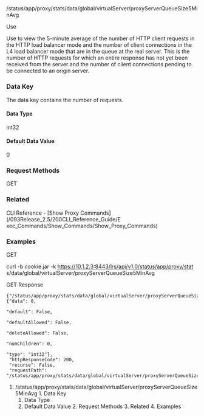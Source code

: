 ##
/status/app/proxy/stats/data/global/virtualServer/proxyServerQueueSize5MinAvg

Use

Use to view the 5-minute average of the number of HTTP client requests in the
HTTP load balancer mode and the number of client connections in the L4 load
balancer mode that are in the queue at the real server. This is the number of
HTTP requests for which an entire response has not yet been received from the
server and the number of client connections pending to be connected to an
origin server.

### Data Key

The data key contains the number of requests.

#### Data Type

int32

#### Default Data Value

0

### Request Methods

GET

### Related

CLI Reference - [Show Proxy Commands](/093Release_2.5/200CLI_Reference_Guide/E
xec_Commands/Show_Commands/Show_Proxy_Commands)

### Examples

GET

curl -b cookie.jar -k https://10.1.2.3:8443/lrs/api/v1.0/status/app/proxy/stat
s/data/global/virtualServer/proxyServerQueueSize5MinAvg

GET Response

    
    {"/status/app/proxy/stats/data/global/virtualServer/proxyServerQueueSize5MinAvg": {"data": 0,
                                                                                        "default": False,
                                                                                        "defaultAllowed": False,
                                                                                        "deleteAllowed": False,
                                                                                        "numChildren": 0,
                                                                                        "type": "int32"},
     "httpResponseCode": 200,
     "recurse": False,
     "requestPath": "/status/app/proxy/stats/data/global/virtualServer/proxyServerQueueSize5MinAvg"}
    

  1. /status/app/proxy/stats/data/global/virtualServer/proxyServerQueueSize5MinAvg
    1. Data Key
      1. Data Type
      2. Default Data Value
    2. Request Methods
    3. Related
    4. Examples

